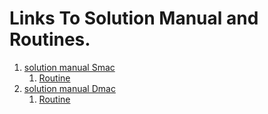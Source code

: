 # Links To Solution Manual and Routines.
1. [solution manual Smac](https://github.com/Alekoll/Math4610/blob/master/SolutionManual/SmacEP.md)
    1. [Routine](https://github.com/Alekoll/Math4610/blob/master/Homework/HW_Set_1/Problem_1/SmacEp.cpp)
1. [solution manual Dmac](https://github.com/Alekoll/Math4610/blob/master/SolutionManual/DmacEPPy.md)
    1. [Routine](https://github.com/Alekoll/Math4610/blob/master/routines/DmacEp.py)
